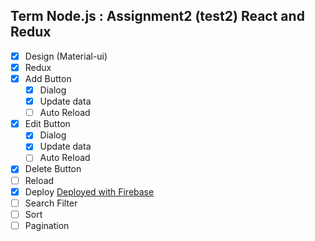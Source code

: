 ## Term Node.js : Assignment2 (test2) React and Redux 

- [x] Design (Material-ui)
- [x] Redux
- [x] Add Button
    - [x] Dialog
    - [x] Update data
    - [ ] Auto Reload
- [x] Edit Button
    - [x] Dialog
    - [x] Update data
    - [ ] Auto Reload
- [x] Delete Button
- [ ] Reload
- [x] Deploy [Deployed with Firebase](https://assignment2-react-and-redux.firebaseapp.com/)
- [ ] Search Filter
- [ ] Sort
- [ ] Pagination
